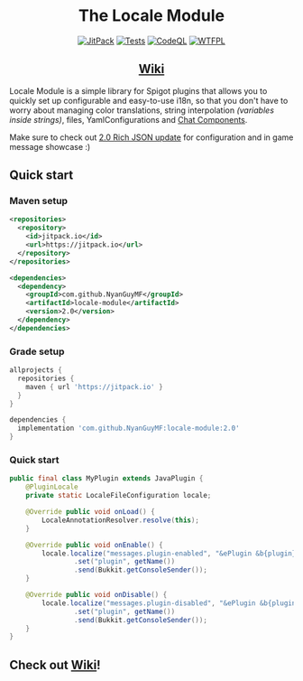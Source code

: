 <div align=center>
  <h1>The Locale Module</h1>
</div>
<div align=center>

[![JitPack][JitPackBadge]][JitPackUrl]
[![Tests][TestsBadge]][TestsUrl]
[![CodeQL][CodeQLBadge]][CodeQLUrl]
[![WTFPL][LicenseBadge]](LICENSE)

## [Wiki][WikiUrl]

</div>

Locale Module is a simple library for Spigot plugins that allows you to quickly set
up configurable and easy-to-use i18n, so that you don't have to worry about managing
color translations, string interpolation *(variables inside strings)*, files, YamlConfigurations and [Chat Components][TextComponentAPIUrl].

Make sure to check out [2.0 Rich JSON update][JsonUpdateUrl] for configuration and in game message showcase :)

## Quick start

### Maven setup
```xml
<repositories>
  <repository>
    <id>jitpack.io</id>
    <url>https://jitpack.io</url>
  </repository>
</repositories>

<dependencies>
  <dependency>
    <groupId>com.github.NyanGuyMF</groupId>
    <artifactId>locale-module</artifactId>
    <version>2.0</version>
  </dependency>
</dependencies>
```
### Grade setup
```gradle
allprojects {
  repositories {
    maven { url 'https://jitpack.io' }
  }
}

dependencies {
  implementation 'com.github.NyanGuyMF:locale-module:2.0'
}
```

### Quick start

```java
public final class MyPlugin extends JavaPlugin {
    @PluginLocale
    private static LocaleFileConfiguration locale;

    @Override public void onLoad() {
        LocaleAnnotationResolver.resolve(this);
    }

    @Override public void onEnable() {
        locale.localize("messages.plugin-enabled", "&ePlugin &b{plugin}&e enabled!")
                .set("plugin", getName())
                .send(Bukkit.getConsoleSender());
    }

    @Override public void onDisable() {
        locale.localize("messages.plugin-disabled", "&ePlugin &b{plugin}&e disabled!")
                .set("plugin", getName())
                .send(Bukkit.getConsoleSender());
    }
}
```

## Check out [Wiki][WikiUrl]!

[TextComponentAPIUrl]: https://www.spigotmc.org/wiki/the-chat-component-api/
[JsonUpdateUrl]: https://github.com/NyanGuyMF/locale-module/releases/tag/2.0
[WikiUrl]: https://github.com/NyanGuyMF/locale-module/wiki

[JitPackBadge]: https://jitpack.io/v/NyanGuyMF/locale-module.svg
[TestsBadge]: https://github.com/NyanGuyMF/locale-module/actions/workflows/tests.yml/badge.svg
[CodeQLBadge]: https://github.com/NyanGuyMF/locale-module/actions/workflows/codeql.yml/badge.svg
[LicenseBadge]: https://img.shields.io/github/license/NyanGuyMF/locale-module.svg

[JitPackUrl]: https://jitpack.io/#NyanGuyMF/locale-module
[TestsUrl]: https://github.com/NyanGuyMF/locale-module/actions/workflows/tests.yml
[CodeQLUrl]: https://github.com/NyanGuyMF/locale-module/actions/workflows/codeql.yml

